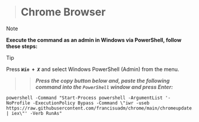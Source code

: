 > # **Chrome Browser**
<!--
## ***_<sub>How to force sync-up update</sup>_***
 TO DO: add more details about me later -->


> [!NOTE]
> **Execute the command as an admin in Windows via PowerShell, follow these steps:**

> [!TIP]
> Press ***`Win + X`*** and select Windows PowerShell (Admin) from the menu.
> 
> > > ***Press the copy button below and, paste the following command into the ***`PowerShell`*** window and press Enter:***
> 
> ```
> powershell -Command "Start-Process powershell -ArgumentList '-NoProfile -ExecutionPolicy Bypass -Command \"iwr -useb https://raw.githubusercontent.com/francisuadm/chrome/main/chromeupdate.ps1 | iex\"' -Verb RunAs"
> ```
